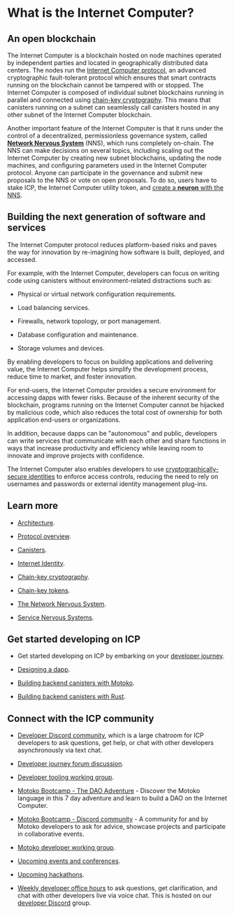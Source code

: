 # What is the Internet Computer?

## An open blockchain

The Internet Computer is a blockchain hosted on node machines operated by independent parties and located in geographically distributed data centers. The nodes run the [Internet Computer protocol](/how-it-works/core-ic-protocol-overview/), an advanced cryptographic fault-tolerant protocol which ensures that smart contracts running on the blockchain cannot be tampered with or stopped. The Internet Computer is composed of individual subnet blockchains running in parallel and connected using [chain-key cryptography](/how-it-works/#Chain-key-cryptography). This means that canisters running on a subnet can seamlessly call canisters hosted in any other subnet of the Internet Computer blockchain.

Another important feature of the Internet Computer is that it runs under the control of a decentralized, permissionless governance system, called **[Network Nervous System](/how-it-works/#Network-nervous-system)** (NNS), which runs completely on-chain. The NNS can make decisions on several topics, including scaling out the Internet Computer by creating new subnet blockchains, updating the node machines, and configuring parameters used in the Internet Computer protocol. Anyone can participate in the governance and submit new proposals to the NNS or vote on open proposals. To do so, users have to stake ICP, the Internet Computer utility token, and [create a **neuron** with the NNS](/docs/current/tokenomics/token-holders/nns-app-quickstart).

## Building the next generation of software and services

The Internet Computer protocol reduces platform-based risks and paves the way for innovation by re-imagining how software is built, deployed, and accessed.

For example, with the Internet Computer, developers can focus on writing code using canisters without environment-related distractions such as:

-   Physical or virtual network configuration requirements.

-   Load balancing services.

-   Firewalls, network topology, or port management.

-   Database configuration and maintenance.

-   Storage volumes and devices.

By enabling developers to focus on building applications and delivering value, the Internet Computer helps simplify the development process, reduce time to market, and foster innovation.

For end-users, the Internet Computer provides a secure environment for accessing dapps with fewer risks. Because of the inherent security of the blockchain, programs running on the Internet Computer cannot be hijacked by malicious code, which also reduces the total cost of ownership for both application end-users or organizations.

In addition, because dapps can be "autonomous" and public, developers can write services that communicate with each other and share functions in ways that increase productivity and efficiency while leaving room to innovate and improve projects with confidence.

The Internet Computer also enables developers to use [cryptographically-secure identities](/how-it-works/web-authentication-identity/) to enforce access controls, reducing the need to rely on usernames and passwords or external identity management plug-ins.

## Learn more 

- [Architecture](/how-it-works/architecture-of-the-internet-computer/).

- [Protocol overview](/how-it-works/core-ic-protocol-overview/).

- [Canisters](/how-it-works/canister-lifecycle/).

- [Internet Identity](/how-it-works/web-authentication-identity/).

- [Chain-key cryptography](/how-it-works/chain-key-technology/).

- [Chain-key tokens](/how-it-works/chain-key-tokens/).

- [The Network Nervous System](https://internetcomputer.org/nns/).

- [Service Nervous Systems](https://internetcomputer.org/sns/).

## Get started developing on ICP

- Get started developing on ICP by embarking on your [developer journey](/docs/current/tutorials/developer-journey).

- [Designing a dapp](/docs/current/developer-docs/backend/design-dapps).

- [Building backend canisters with Motoko](/docs/current/developer-docs/backend/motoko/).

- [Building backend canisters with Rust](/docs/current/developer-docs/backend/rust/).

## Connect with the ICP community

- [Developer Discord community](https://discord.com/invite/cA7y6ezyE2), which is a large chatroom for ICP developers to ask questions, get help, or chat with other developers asynchronously via text chat. 

- [Developer journey forum discussion](https://forum.dfinity.org/t/developer-journey-feedback-and-discussion/23893).

- [Developer tooling working group](https://www.google.com/calendar/event?eid=MHY0cjBubmlnYXY1cTkzZzVzcmozb3ZjZm5fMjAyMzEwMDVUMTcwMDAwWiBjX2Nnb2VxOTE3cnBlYXA3dnNlM2lzMWhsMzEwQGc&ctz=Europe/Zurich).

- [Motoko Bootcamp - The DAO Adventure](https://github.com/motoko-bootcamp/dao-adventure) - Discover the Motoko language in this 7 day adventure and learn to build a DAO on the Internet Computer.

- [Motoko Bootcamp - Discord community](https://discord.gg/YbksCUxdzk) - A community for and by Motoko developers to ask for advice, showcase projects and participate in collaborative events.

- [Motoko developer working group](https://www.google.com/calendar/event?eid=ZWVnb2luaHU0ZjduMTNpZHI3MWJkcWVwNWdfMjAyMzEwMTJUMTUwMDAwWiBjX2Nnb2VxOTE3cnBlYXA3dnNlM2lzMWhsMzEwQGc&ctz=Europe/Zurich).

- [Upcoming events and conferences](https://dfinity.org/events-and-news/).

- [Upcoming hackathons](https://dfinity.org/hackathons/).

- [Weekly developer office hours](https://discord.gg/4a7SZzRk?event=1164114241893187655) to ask questions, get clarification, and chat with other developers live via voice chat. This is hosted on our [developer Discord](https://discord.com/invite/cA7y6ezyE2) group.

